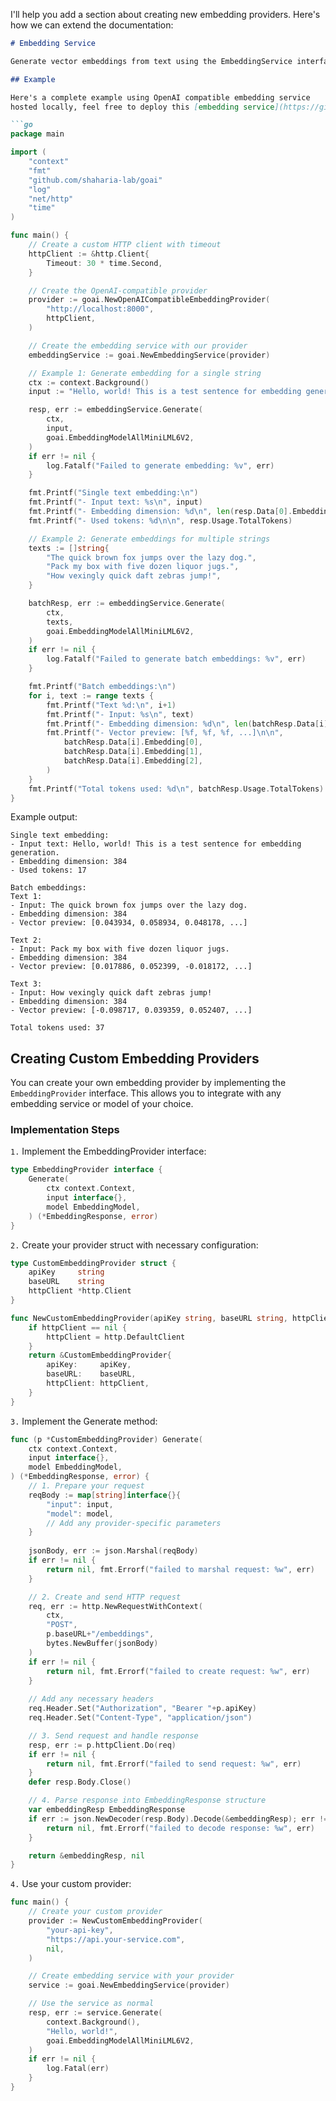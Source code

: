 I'll help you add a section about creating new embedding providers. Here's how we can extend the documentation:

```markdown
# Embedding Service

Generate vector embeddings from text using the EmbeddingService interface.

## Example

Here's a complete example using OpenAI compatible embedding service
hosted locally, feel free to deploy this [embedding service](https://github.com/shaharia-lab/embedding-service) locally.

```go
package main

import (
    "context"
    "fmt"
    "github.com/shaharia-lab/goai"
    "log"
    "net/http"
    "time"
)

func main() {
    // Create a custom HTTP client with timeout
    httpClient := &http.Client{
        Timeout: 30 * time.Second,
    }

    // Create the OpenAI-compatible provider
    provider := goai.NewOpenAICompatibleEmbeddingProvider(
        "http://localhost:8000",
        httpClient,
    )

    // Create the embedding service with our provider
    embeddingService := goai.NewEmbeddingService(provider)

    // Example 1: Generate embedding for a single string
    ctx := context.Background()
    input := "Hello, world! This is a test sentence for embedding generation."

    resp, err := embeddingService.Generate(
        ctx,
        input,
        goai.EmbeddingModelAllMiniLML6V2,
    )
    if err != nil {
        log.Fatalf("Failed to generate embedding: %v", err)
    }

    fmt.Printf("Single text embedding:\n")
    fmt.Printf("- Input text: %s\n", input)
    fmt.Printf("- Embedding dimension: %d\n", len(resp.Data[0].Embedding))
    fmt.Printf("- Used tokens: %d\n\n", resp.Usage.TotalTokens)

    // Example 2: Generate embeddings for multiple strings
    texts := []string{
        "The quick brown fox jumps over the lazy dog.",
        "Pack my box with five dozen liquor jugs.",
        "How vexingly quick daft zebras jump!",
    }

    batchResp, err := embeddingService.Generate(
        ctx,
        texts,
        goai.EmbeddingModelAllMiniLML6V2,
    )
    if err != nil {
        log.Fatalf("Failed to generate batch embeddings: %v", err)
    }

    fmt.Printf("Batch embeddings:\n")
    for i, text := range texts {
        fmt.Printf("Text %d:\n", i+1)
        fmt.Printf("- Input: %s\n", text)
        fmt.Printf("- Embedding dimension: %d\n", len(batchResp.Data[i].Embedding))
        fmt.Printf("- Vector preview: [%f, %f, %f, ...]\n\n",
            batchResp.Data[i].Embedding[0],
            batchResp.Data[i].Embedding[1],
            batchResp.Data[i].Embedding[2],
        )
    }
    fmt.Printf("Total tokens used: %d\n", batchResp.Usage.TotalTokens)
}
```

Example output:

```text
Single text embedding:
- Input text: Hello, world! This is a test sentence for embedding generation.
- Embedding dimension: 384
- Used tokens: 17

Batch embeddings:
Text 1:
- Input: The quick brown fox jumps over the lazy dog.
- Embedding dimension: 384
- Vector preview: [0.043934, 0.058934, 0.048178, ...]

Text 2:
- Input: Pack my box with five dozen liquor jugs.
- Embedding dimension: 384
- Vector preview: [0.017886, 0.052399, -0.018172, ...]

Text 3:
- Input: How vexingly quick daft zebras jump!
- Embedding dimension: 384
- Vector preview: [-0.098717, 0.039359, 0.052407, ...]

Total tokens used: 37
```

## Creating Custom Embedding Providers

You can create your own embedding provider by implementing the `EmbeddingProvider` interface.
This allows you to integrate with any embedding service or model of your choice.

### Implementation Steps

`1.` Implement the EmbeddingProvider interface:

```go
type EmbeddingProvider interface {
    Generate(
		ctx context.Context,
		input interface{},
		model EmbeddingModel,
    ) (*EmbeddingResponse, error)
}
```

`2.` Create your provider struct with necessary configuration:

```go
type CustomEmbeddingProvider struct {
    apiKey     string
    baseURL    string
    httpClient *http.Client
}

func NewCustomEmbeddingProvider(apiKey string, baseURL string, httpClient *http.Client) *CustomEmbeddingProvider {
    if httpClient == nil {
        httpClient = http.DefaultClient
    }
    return &CustomEmbeddingProvider{
        apiKey:     apiKey,
        baseURL:    baseURL,
        httpClient: httpClient,
    }
}
```

`3.` Implement the Generate method:

```go
func (p *CustomEmbeddingProvider) Generate(
	ctx context.Context, 
	input interface{}, 
	model EmbeddingModel,
) (*EmbeddingResponse, error) {
    // 1. Prepare your request
    reqBody := map[string]interface{}{
        "input": input,
        "model": model,
        // Add any provider-specific parameters
    }
    
    jsonBody, err := json.Marshal(reqBody)
    if err != nil {
        return nil, fmt.Errorf("failed to marshal request: %w", err)
    }

    // 2. Create and send HTTP request
    req, err := http.NewRequestWithContext(
		ctx, 
		"POST", 
		p.baseURL+"/embeddings", 
		bytes.NewBuffer(jsonBody)
    )
    if err != nil {
        return nil, fmt.Errorf("failed to create request: %w", err)
    }
    
    // Add any necessary headers
    req.Header.Set("Authorization", "Bearer "+p.apiKey)
    req.Header.Set("Content-Type", "application/json")

    // 3. Send request and handle response
    resp, err := p.httpClient.Do(req)
    if err != nil {
        return nil, fmt.Errorf("failed to send request: %w", err)
    }
    defer resp.Body.Close()

    // 4. Parse response into EmbeddingResponse structure
    var embeddingResp EmbeddingResponse
    if err := json.NewDecoder(resp.Body).Decode(&embeddingResp); err != nil {
        return nil, fmt.Errorf("failed to decode response: %w", err)
    }

    return &embeddingResp, nil
}
```

`4.` Use your custom provider:

```go
func main() {
    // Create your custom provider
    provider := NewCustomEmbeddingProvider(
        "your-api-key",
        "https://api.your-service.com",
        nil,
    )

    // Create embedding service with your provider
    service := goai.NewEmbeddingService(provider)

    // Use the service as normal
    resp, err := service.Generate(
        context.Background(),
        "Hello, world!",
        goai.EmbeddingModelAllMiniLML6V2,
    )
    if err != nil {
        log.Fatal(err)
    }
}
```
